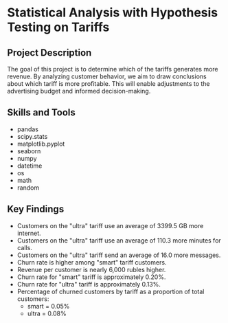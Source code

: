 # Statistical Analysis with Hypothesis Testing on Tariffs

## Project Description
The goal of this project is to determine which of the tariffs generates more revenue. By analyzing customer behavior, we aim to draw conclusions about which tariff is more profitable. This will enable adjustments to the advertising budget and informed decision-making.

## Skills and Tools

* pandas 
* scipy.stats 
* matplotlib.pyplot
* seaborn 
* numpy 
* datetime 
* os
* math 
* random

## Key Findings

* Customers on the "ultra" tariff use an average of 3399.5 GB more internet.
* Customers on the "ultra" tariff use an average of 110.3 more minutes for calls.
* Customers on the "ultra" tariff send an average of 16.0 more messages.
* Churn rate is higher among "smart" tariff customers.
* Revenue per customer is nearly 6,000 rubles higher.
* Churn rate for "smart" tariff is approximately 0.20%.
* Churn rate for "ultra" tariff is approximately 0.13%.
* Percentage of churned customers by tariff as a proportion of total customers:
  * smart = 0.05%
  * ultra = 0.08%


<!--

# Описание проекта "Статистический_анализ_с_гипотезой_о_тарифах"

* Проект представляет собой предварительный анализ двух тарифных планов компании сотовой связи. В выборке содержатся данные 500 пользователей, включая информацию о том, какой тариф они используют, откуда они, сколько звонков и сообщений каждый отправил за 2018 год. 

# Основная цель анализа:

* Определить, какой из тарифов приносит больше денег. В результате исследования необходимо проанализировать поведение клиентов и сделать вывод о том, какой тариф является более выгодным. Это позволит скорректировать рекламный бюджет и принять соответствующие решения.

# Описание тарифов


## Тариф «Смарт»

* Ежемесячная плата: 550 рублей
* Включено 500 минут разговора, 50 сообщений и 15 Гб интернет-трафика
* Стоимость услуг сверх тарифного пакета:
	* минута разговора: 3 рубля
	* сообщение: 3 рубля
	* 1 Гб интернет-трафика: 200 рублей

## Тариф «Ультра»
* Ежемесячная плата: 1950 рублей
* Включено 3000 минут разговора, 1000 сообщений и 30 Гб интернет-трафика
* Стоимость услуг сверх тарифного пакета:
	* минута разговора: 1 рубль
	* сообщение: 1 рубль
	* 1 Гб интернет-трафика: 150 рублей

# Описание данных
## Таблица users (информация о пользователях):
* user_id — уникальный идентификатор пользователя
* first_name — имя пользователя
* last_name — фамилия пользователя
* age — возраст пользователя (годы)
* reg_date — дата подключения тарифа (день, месяц, год)
* churn_date — дата прекращения пользования тарифом (если значение пропущено, то тариф ещё действовал на момент выгрузки данных)
* city — город проживания пользователя
* tariff — название тарифного плана

## Таблица calls (информация о звонках):
* id — уникальный номер звонка
* call_date — дата звонка
* duration — длительность звонка в минутах
* user_id — идентификатор пользователя, сделавшего звонок

## Таблица messages (информация о сообщениях):
* id — уникальный номер сообщения
* message_date — дата сообщения
* user_id — идентификатор пользователя, отправившего сообщение

## Таблица internet (информация об интернет-сессиях):
* id — уникальный номер сессии
* mb_used — объём потраченного за сессию интернет-трафика (в мегабайтах)
* session_date — дата интернет-сессии
* user_id — идентификатор пользователя

## Таблица tariffs (информация о тарифах):
* tariff_name — название тарифа
* rub_monthly_fee — ежемесячная абонентская плата в рублях
* minutes_included — количество минут разговора в месяц, включённых в абонентскую плату
* messages_included — количество сообщений в месяц, включённых в абонентскую плату
* mb_per_month_included — объём интернет-трафика, включённого в абонентскую плату (в мегабайтах)
* rub_per_minute — стоимость минуты разговора сверх тарифного пакета (например, если в тарифе 100 минут разговора в месяц, то со 101 минуты будет взиматься плата)
* rub_per_message — стоимость отправки сообщения сверх тарифного пакета
* rub_per_gb — стоимость дополнительного гигабайта интернет-трафика сверх тарифного пакета (1 гигабайт = 1024 мегабайта)
